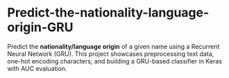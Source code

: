 # Predict-the-nationality-language-origin-GRU
Predict the **nationality/language origin** of a given name using a Recurrent Neural Network (GRU). This project showcases preprocessing text data, one-hot encoding characters, and building a GRU-based classifier in Keras with AUC evaluation.
